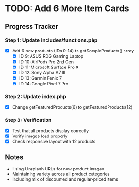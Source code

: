 # TODO: Add 6 More Item Cards

## Progress Tracker

### Step 1: Update includes/functions.php
- [x] Add 6 new products (IDs 9-14) to getSampleProducts() array
  - [x] ID 9: ASUS ROG Gaming Laptop
  - [x] ID 10: AirPods Pro 2nd Gen
  - [x] ID 11: Microsoft Surface Pro 9
  - [x] ID 12: Sony Alpha A7 III
  - [x] ID 13: Garmin Fenix 7
  - [x] ID 14: Google Pixel 7 Pro

### Step 2: Update index.php
- [x] Change getFeaturedProducts(6) to getFeaturedProducts(12)

### Step 3: Verification
- [x] Test that all products display correctly
- [x] Verify images load properly
- [x] Check responsive layout with 12 products

## Notes
- Using Unsplash URLs for new product images
- Maintaining variety across all product categories
- Including mix of discounted and regular-priced items
